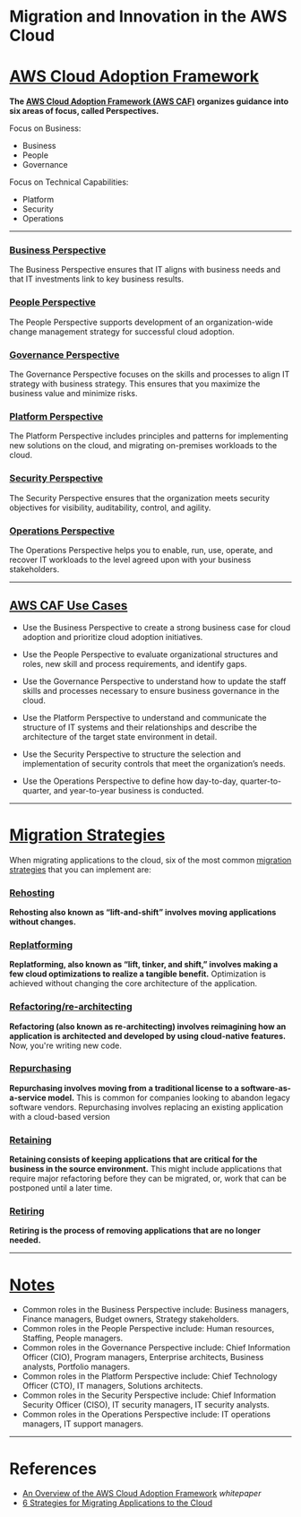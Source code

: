 # Migration and Innovation in the AWS Cloud

# [AWS Cloud Adoption Framework](#aws-cloud-adoption-framework)

**The [AWS Cloud Adoption Framework (AWS CAF)](https://d1.awsstatic.com/whitepapers/aws_cloud_adoption_framework.pdf) organizes guidance into six areas of focus, called Perspectives.** 

Focus on Business:
- Business
- People
- Governance

Focus on Technical Capabilities:
- Platform
- Security
- Operations

---

### [Business Perspective](#business-perspective)

The Business Perspective ensures that IT aligns with business needs and that IT investments link to key business results.

### [People Perspective](#people-perspective)

The People Perspective supports development of an organization-wide change management strategy for successful cloud adoption.

### [Governance Perspective](#governance-perspective)

The Governance Perspective focuses on the skills and processes to align IT strategy with business strategy. This ensures that you maximize the business value and minimize risks.

### [Platform Perspective](#platform-perspective)

The Platform Perspective includes principles and patterns for implementing new solutions on the cloud, and migrating on-premises workloads to the cloud.

### [Security Perspective](#security-perspective)

The Security Perspective ensures that the organization meets security objectives for visibility, auditability, control, and agility.

### [Operations Perspective](#operations-perspective)

The Operations Perspective helps you to enable, run, use, operate, and recover IT workloads to the level agreed upon with your business stakeholders.

---

## [AWS CAF Use Cases](#aws-caf-use-cases)

- Use the Business Perspective to create a strong business case for cloud adoption and prioritize cloud adoption initiatives.

- Use the People Perspective to evaluate organizational structures and roles, new skill and process requirements, and identify gaps. 

- Use the Governance Perspective to understand how to update the staff skills and processes necessary to ensure business governance in the cloud. 

- Use the Platform Perspective  to understand and communicate the structure of IT systems and their relationships and describe the architecture of the target state environment in detail.

- Use the Security Perspective to structure the selection and implementation of security controls that meet the organization’s needs.

- Use the Operations Perspective to define how day-to-day, quarter-to-quarter, and year-to-year business is conducted. 

---

# [Migration Strategies](#migration-strategies)

When migrating applications to the cloud, six of the most common [migration strategies](https://aws.amazon.com/blogs/enterprise-strategy/6-strategies-for-migrating-applications-to-the-cloud/) that you can implement are:

### [Rehosting](#rehosting)

**Rehosting also known as “lift-and-shift” involves moving applications without changes.** 

### [Replatforming](#replatforming)

**Replatforming, also known as “lift, tinker, and shift,” involves making a few cloud optimizations to realize a tangible benefit.** Optimization is achieved without changing the core architecture of the application.

### [Refactoring/re-architecting](#refactoringre-architecting)

**Refactoring (also known as re-architecting) involves reimagining how an application is architected and developed by using cloud-native features.** Now, you're writing new code.


### [Repurchasing](#repurchasing)

**Repurchasing involves moving from a traditional license to a software-as-a-service model.** This is common for companies looking to abandon legacy software vendors. Repurchasing involves replacing an existing application with a cloud-based version

### [Retaining](#retaining)

**Retaining consists of keeping applications that are critical for the business in the source environment.** This might include applications that require major refactoring before they can be migrated, or, work that can be postponed until a later time.

### [Retiring](#retiring)

**Retiring is the process of removing applications that are no longer needed.**

---

# [Notes](#notes)

- Common roles in the Business Perspective include: Business managers, Finance managers, Budget owners, Strategy stakeholders.
- Common roles in the People Perspective include: Human resources, Staffing, People managers.
- Common roles in the Governance Perspective include: Chief Information Officer (CIO), Program managers, Enterprise architects, Business analysts, Portfolio managers.
- Common roles in the Platform Perspective include: Chief Technology Officer (CTO), IT managers, Solutions architects.
- Common roles in the Security Perspective include: Chief Information Security Officer (CISO), IT security managers, IT security analysts.
- Common roles in the Operations Perspective include: IT operations managers, IT support managers.

---

# References
- [An Overview of the AWS Cloud Adoption Framework](https://d1.awsstatic.com/whitepapers/aws_cloud_adoption_framework.pdf) *whitepaper*
- [6 Strategies for Migrating Applications to the Cloud](https://aws.amazon.com/blogs/enterprise-strategy/6-strategies-for-migrating-applications-to-the-cloud/)